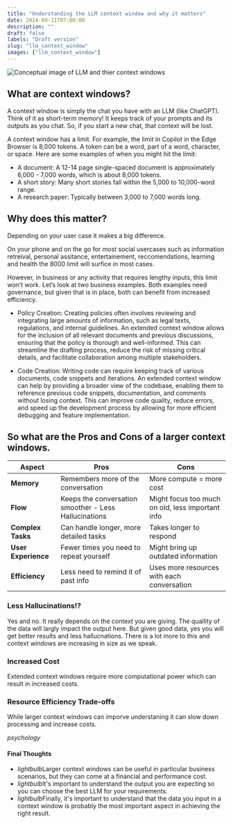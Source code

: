 ```yaml
---
title: "Understanding the LLM context window and why it matters"
date: 2024-09-11T07:00:00
description: ""
draft: false
labels: "Draft version"
slug: "llm_context_window"
images: ["llm_context_window"]
---
```


<img class="preview" src="../../images/llm_context_window.jpg" alt="Conceptual image of LLM and thier context windows">



## What are context windows? 

A context window is simply the chat you have with an LLM (like ChatGPT). Think of it as short-term memory! It keeps track of your prompts and its outputs as you chat. So, if you start a new chat, that context will be lost.

A context window has a limit. For example, the limit in Copilot in the Edge Browser is 8,000 tokens. A token can be a word, part of a word, character, or space. Here are some examples of when you might hit the limit:

+ A document: A 12-14 page single-spaced document is approximately 6,000 - 7,000 words, which is about 8,000 tokens.
+ A short story: Many short stories fall within the 5,000 to 10,000-word range.
+ A research paper: Typically between 3,000 to 7,000 words long.

## Why does this matter?

Depending on your user case it makes a big difference.

On your phone and on the go for most social usercases such as information retreival, personal assitance, entertainement, reccomendations, learning and health the 8000 limit will surfice in most cases.

However, in business or any activity that requires lengthy inputs, this limit won’t work. Let’s look at two business examples. Both examples need governance, but given that is in place, both can benefit from increased efficiency.

+ Policy Creation: Creating policies often involves reviewing and integrating large amounts of information, such as legal texts, regulations, and internal guidelines. An extended context window allows for the inclusion of all relevant documents and previous discussions, ensuring that the policy is thorough and well-informed. This can streamline the drafting process, reduce the risk of missing critical details, and facilitate collaboration among multiple stakeholders.

+ Code Creation: Writing code can require keeping track of various documents, code snippets and iterations.  An extended context window can help by providing a broader view of the codebase, enabling them to reference previous code snippets, documentation, and comments without losing context. This can improve code quality, reduce errors, and speed up the development process by allowing for more efficient debugging and feature implementation. 

## So what are the Pros and Cons of a larger context windows.



| **Aspect**         | **Pros**                                   | **Cons**                                       |
|--------------------|--------------------------------------------|------------------------------------------------|
| **Memory**         | Remembers more of the conversation         | More compute = more cost                 |
| **Flow**           | Keeps the conversation smoother - Less Hallucinations           | Might focus too much on old, less important info|
| **Complex Tasks**  | Can handle longer, more detailed tasks     | Takes longer to respond                        |
| **User Experience**| Fewer times you need to repeat yourself    | Might bring up outdated information            |
| **Efficiency**     | Less need to remind it of past info        | Uses more resources with each conversation     |


### Less Hallucinations!?

Yes and no. It really depends on the context you are giving. The quallity of the data will largly impact the output here. But given good data, yes you will get better results and less hallucnations.  There is a lot more to this and context windows are increasing in size as we speak. 

### Increased Cost

Extended context windows require more computational power which can result in increased costs.

### Resource Efficiency Trade-offs

While larger context windows can imporve understaning it can slow down processing and increase costs. 

 <div class="thoughts-box">
  <i class="material-icons">psychology</i>
  <div class="thoughts-content">
    <h4>Final Thoughts</h4>
   <ul class="thoughts-list">
    <li><i class="material-icons">lightbulb</i>Larger context windows can be useful in particular business scenarios, but they can come at a financial and performance cost.</li>
    <li><i class="material-icons">lightbulb</i>It's important to understand the output you are expecting so you can choose the best LLM for your requirements.</li>
    <li><i class="material-icons">lightbulb</i>Finally, it's important to understand that the data you input in a context window is probably the most important aspect in achieving the right result.</li>     
</ul>

  </div>
</div>
